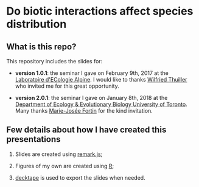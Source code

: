 # Do biotic interactions affect species distribution


## What is this repo?

This repository includes the slides for:

  - **version 1.0.1**: the seminar I gave on February 9th, 2017 at the [Laboratoire d'ECologie Alpine](http://www-leca.ujf-grenoble.fr/?lang=en). I would like to thanks [Wilfried
Thuiller](https://www.researchgate.net/profile/Wilfried_Thuiller) who invited me
for this great opportunity.


  - **version 2.0.1**: the seminar I gave on January 8th, 2018 at the [Department of Ecology & Evolutionary Biology University of Toronto](http://www.eeb.utoronto.ca/home.html). Many thanks [Marie-Josée Fortin](https://fortin.eeb.utoronto.ca/people/) for the kind invitation.


## Few details about how I have created this presentations

1. Slides are created using [remark.js](https://github.com/gnab/remark);

2. Figures of my own are created using [R](https://www.r-project.org/);

3. [decktape](https://github.com/astefanutti/decktape) is used to export the slides when needed.
